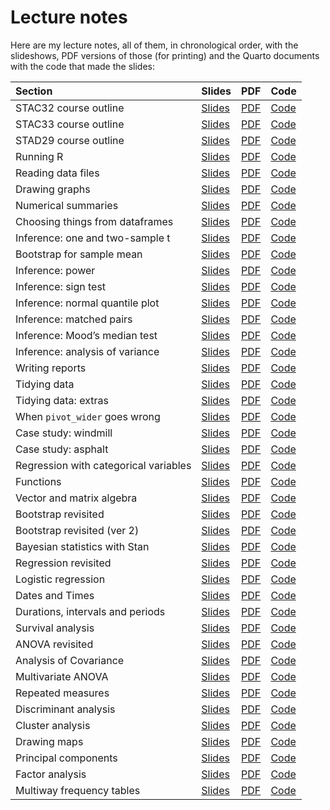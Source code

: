 # Lecture notes


Here are my lecture notes, all of them, in chronological order, with the
slideshows, PDF versions of those (for printing) and the Quarto
documents with the code that made the slides:

| Section                               | Slides                                                                | PDF                                                                                      | Code                                                                                      |
|:--------------------------------------|:----------------------------------------------------------------------|:-----------------------------------------------------------------------------------------|:------------------------------------------------------------------------------------------|
| STAC32 course outline                 | [Slides](http://ritsokiguess.site/lecture-notes/outline_c32.html)     | [PDF](https://raw.githubusercontent.com/nxskok/lecture-notes/master/outline_c32.pdf)     | [Code](https://raw.githubusercontent.com/nxskok/lecture-notes/master/outline_c32.qmd)     |
| STAC33 course outline                 | [Slides](http://ritsokiguess.site/lecture-notes/outline_c33.html)     | [PDF](https://raw.githubusercontent.com/nxskok/lecture-notes/master/outline_c33.pdf)     | [Code](https://raw.githubusercontent.com/nxskok/lecture-notes/master/outline_c33.qmd)     |
| STAD29 course outline                 | [Slides](http://ritsokiguess.site/lecture-notes/outline_d29.html)     | [PDF](https://raw.githubusercontent.com/nxskok/lecture-notes/master/outline_d29.pdf)     | [Code](https://raw.githubusercontent.com/nxskok/lecture-notes/master/outline_d29.qmd)     |
| Running R                             | [Slides](http://ritsokiguess.site/lecture-notes/running.html)         | [PDF](https://raw.githubusercontent.com/nxskok/lecture-notes/master/running.pdf)         | [Code](https://raw.githubusercontent.com/nxskok/lecture-notes/master/running.qmd)         |
| Reading data files                    | [Slides](http://ritsokiguess.site/lecture-notes/readfile.html)        | [PDF](https://raw.githubusercontent.com/nxskok/lecture-notes/master/readfile.pdf)        | [Code](https://raw.githubusercontent.com/nxskok/lecture-notes/master/readfile.qmd)        |
| Drawing graphs                        | [Slides](http://ritsokiguess.site/lecture-notes/graphs.html)          | [PDF](https://raw.githubusercontent.com/nxskok/lecture-notes/master/graphs.pdf)          | [Code](https://raw.githubusercontent.com/nxskok/lecture-notes/master/graphs.qmd)          |
| Numerical summaries                   | [Slides](http://ritsokiguess.site/lecture-notes/numsum.html)          | [PDF](https://raw.githubusercontent.com/nxskok/lecture-notes/master/numsum.pdf)          | [Code](https://raw.githubusercontent.com/nxskok/lecture-notes/master/numsum.qmd)          |
| Choosing things from dataframes       | [Slides](http://ritsokiguess.site/lecture-notes/choosing.html)        | [PDF](https://raw.githubusercontent.com/nxskok/lecture-notes/master/choosing.pdf)        | [Code](https://raw.githubusercontent.com/nxskok/lecture-notes/master/choosing.qmd)        |
| Inference: one and two-sample t       | [Slides](http://ritsokiguess.site/lecture-notes/inference_1.html)     | [PDF](https://raw.githubusercontent.com/nxskok/lecture-notes/master/inference_1.pdf)     | [Code](https://raw.githubusercontent.com/nxskok/lecture-notes/master/inference_1.qmd)     |
| Bootstrap for sample mean             | [Slides](http://ritsokiguess.site/lecture-notes/bootstrap_R.html)     | [PDF](https://raw.githubusercontent.com/nxskok/lecture-notes/master/bootstrap_R.pdf)     | [Code](https://raw.githubusercontent.com/nxskok/lecture-notes/master/bootstrap_R.qmd)     |
| Inference: power                      | [Slides](http://ritsokiguess.site/lecture-notes/inference_2.html)     | [PDF](https://raw.githubusercontent.com/nxskok/lecture-notes/master/inference_2.pdf)     | [Code](https://raw.githubusercontent.com/nxskok/lecture-notes/master/inference_2.qmd)     |
| Inference: sign test                  | [Slides](http://ritsokiguess.site/lecture-notes/inference_3.html)     | [PDF](https://raw.githubusercontent.com/nxskok/lecture-notes/master/inference_3.pdf)     | [Code](https://raw.githubusercontent.com/nxskok/lecture-notes/master/inference_3.qmd)     |
| Inference: normal quantile plot       | [Slides](http://ritsokiguess.site/lecture-notes/inference_4a.html)    | [PDF](https://raw.githubusercontent.com/nxskok/lecture-notes/master/inference_4a.pdf)    | [Code](https://raw.githubusercontent.com/nxskok/lecture-notes/master/inference_4a.qmd)    |
| Inference: matched pairs              | [Slides](http://ritsokiguess.site/lecture-notes/inference_4b.html)    | [PDF](https://raw.githubusercontent.com/nxskok/lecture-notes/master/inference_4b.pdf)    | [Code](https://raw.githubusercontent.com/nxskok/lecture-notes/master/inference_4b.qmd)    |
| Inference: Mood’s median test         | [Slides](http://ritsokiguess.site/lecture-notes/inference_5a.html)    | [PDF](https://raw.githubusercontent.com/nxskok/lecture-notes/master/inference_5a.pdf)    | [Code](https://raw.githubusercontent.com/nxskok/lecture-notes/master/inference_5a.qmd)    |
| Inference: analysis of variance       | [Slides](http://ritsokiguess.site/lecture-notes/inference_5b.html)    | [PDF](https://raw.githubusercontent.com/nxskok/lecture-notes/master/inference_5b.pdf)    | [Code](https://raw.githubusercontent.com/nxskok/lecture-notes/master/inference_5b.qmd)    |
| Writing reports                       | [Slides](http://ritsokiguess.site/lecture-notes/reports.html)         | [PDF](https://raw.githubusercontent.com/nxskok/lecture-notes/master/reports.pdf)         | [Code](https://raw.githubusercontent.com/nxskok/lecture-notes/master/reports.qmd)         |
| Tidying data                          | [Slides](http://ritsokiguess.site/lecture-notes/tidying.html)         | [PDF](https://raw.githubusercontent.com/nxskok/lecture-notes/master/tidying.pdf)         | [Code](https://raw.githubusercontent.com/nxskok/lecture-notes/master/tidying.qmd)         |
| Tidying data: extras                  | [Slides](http://ritsokiguess.site/lecture-notes/tidy_extra.html)      | [PDF](https://raw.githubusercontent.com/nxskok/lecture-notes/master/tidy_extra.pdf)      | [Code](https://raw.githubusercontent.com/nxskok/lecture-notes/master/tidy_extra.qmd)      |
| When `pivot_wider` goes wrong         | [Slides](http://ritsokiguess.site/lecture-notes/wider_wrong.html)     | [PDF](https://raw.githubusercontent.com/nxskok/lecture-notes/master/wider_wrong.pdf)     | [Code](https://raw.githubusercontent.com/nxskok/lecture-notes/master/wider_wrong.qmd)     |
| Case study: windmill                  | [Slides](http://ritsokiguess.site/lecture-notes/windmill.html)        | [PDF](https://raw.githubusercontent.com/nxskok/lecture-notes/master/windmill.pdf)        | [Code](https://raw.githubusercontent.com/nxskok/lecture-notes/master/windmill.qmd)        |
| Case study: asphalt                   | [Slides](http://ritsokiguess.site/lecture-notes/asphalt.html)         | [PDF](https://raw.githubusercontent.com/nxskok/lecture-notes/master/asphalt.pdf)         | [Code](https://raw.githubusercontent.com/nxskok/lecture-notes/master/asphalt.qmd)         |
| Regression with categorical variables | [Slides](http://ritsokiguess.site/lecture-notes/with_categ.html)      | [PDF](https://raw.githubusercontent.com/nxskok/lecture-notes/master/with_categ.pdf)      | [Code](https://raw.githubusercontent.com/nxskok/lecture-notes/master/with_categ.qmd)      |
| Functions                             | [Slides](http://ritsokiguess.site/lecture-notes/functions.html)       | [PDF](https://raw.githubusercontent.com/nxskok/lecture-notes/master/functions.pdf)       | [Code](https://raw.githubusercontent.com/nxskok/lecture-notes/master/functions.qmd)       |
| Vector and matrix algebra             | [Slides](http://ritsokiguess.site/lecture-notes/vector_matrix.html)   | [PDF](https://raw.githubusercontent.com/nxskok/lecture-notes/master/vector_matrix.pdf)   | [Code](https://raw.githubusercontent.com/nxskok/lecture-notes/master/vector_matrix.qmd)   |
| Bootstrap revisited                   | [Slides](http://ritsokiguess.site/lecture-notes/bootstrap.html)       | [PDF](https://raw.githubusercontent.com/nxskok/lecture-notes/master/bootstrap.pdf)       | [Code](https://raw.githubusercontent.com/nxskok/lecture-notes/master/bootstrap.qmd)       |
| Bootstrap revisited (ver 2)           | [Slides](http://ritsokiguess.site/lecture-notes/bootstrap_c33.html)   | [PDF](https://raw.githubusercontent.com/nxskok/lecture-notes/master/bootstrap_c33.pdf)   | [Code](https://raw.githubusercontent.com/nxskok/lecture-notes/master/bootstrap_c33.qmd)   |
| Bayesian statistics with Stan         | [Slides](http://ritsokiguess.site/lecture-notes/rstan.html)           | [PDF](https://raw.githubusercontent.com/nxskok/lecture-notes/master/rstan.pdf)           | [Code](https://raw.githubusercontent.com/nxskok/lecture-notes/master/rstan.qmd)           |
| Regression revisited                  | [Slides](http://ritsokiguess.site/lecture-notes/regression.html)      | [PDF](https://raw.githubusercontent.com/nxskok/lecture-notes/master/regression.pdf)      | [Code](https://raw.githubusercontent.com/nxskok/lecture-notes/master/regression.qmd)      |
| Logistic regression                   | [Slides](http://ritsokiguess.site/lecture-notes/logistic.html)        | [PDF](https://raw.githubusercontent.com/nxskok/lecture-notes/master/logistic.pdf)        | [Code](https://raw.githubusercontent.com/nxskok/lecture-notes/master/logistic.qmd)        |
| Dates and Times                       | [Slides](http://ritsokiguess.site/lecture-notes/dates_and_times.html) | [PDF](https://raw.githubusercontent.com/nxskok/lecture-notes/master/dates_and_times.pdf) | [Code](https://raw.githubusercontent.com/nxskok/lecture-notes/master/dates_and_times.qmd) |
| Durations, intervals and periods      | [Slides](http://ritsokiguess.site/lecture-notes/dip.html)             | [PDF](https://raw.githubusercontent.com/nxskok/lecture-notes/master/dip.pdf)             | [Code](https://raw.githubusercontent.com/nxskok/lecture-notes/master/dip.qmd)             |
| Survival analysis                     | [Slides](http://ritsokiguess.site/lecture-notes/survival.html)        | [PDF](https://raw.githubusercontent.com/nxskok/lecture-notes/master/survival.pdf)        | [Code](https://raw.githubusercontent.com/nxskok/lecture-notes/master/survival.qmd)        |
| ANOVA revisited                       | [Slides](http://ritsokiguess.site/lecture-notes/anova.html)           | [PDF](https://raw.githubusercontent.com/nxskok/lecture-notes/master/anova.pdf)           | [Code](https://raw.githubusercontent.com/nxskok/lecture-notes/master/anova.qmd)           |
| Analysis of Covariance                | [Slides](http://ritsokiguess.site/lecture-notes/ancova.html)          | [PDF](https://raw.githubusercontent.com/nxskok/lecture-notes/master/ancova.pdf)          | [Code](https://raw.githubusercontent.com/nxskok/lecture-notes/master/ancova.qmd)          |
| Multivariate ANOVA                    | [Slides](http://ritsokiguess.site/lecture-notes/manova.html)          | [PDF](https://raw.githubusercontent.com/nxskok/lecture-notes/master/manova.pdf)          | [Code](https://raw.githubusercontent.com/nxskok/lecture-notes/master/manova.qmd)          |
| Repeated measures                     | [Slides](http://ritsokiguess.site/lecture-notes/profile.html)         | [PDF](https://raw.githubusercontent.com/nxskok/lecture-notes/master/profile.pdf)         | [Code](https://raw.githubusercontent.com/nxskok/lecture-notes/master/profile.qmd)         |
| Discriminant analysis                 | [Slides](http://ritsokiguess.site/lecture-notes/discrim.html)         | [PDF](https://raw.githubusercontent.com/nxskok/lecture-notes/master/discrim.pdf)         | [Code](https://raw.githubusercontent.com/nxskok/lecture-notes/master/discrim.qmd)         |
| Cluster analysis                      | [Slides](http://ritsokiguess.site/lecture-notes/cluster.html)         | [PDF](https://raw.githubusercontent.com/nxskok/lecture-notes/master/cluster.pdf)         | [Code](https://raw.githubusercontent.com/nxskok/lecture-notes/master/cluster.qmd)         |
| Drawing maps                          | [Slides](http://ritsokiguess.site/lecture-notes/mapping.html)         | [PDF](https://raw.githubusercontent.com/nxskok/lecture-notes/master/mapping.pdf)         | [Code](https://raw.githubusercontent.com/nxskok/lecture-notes/master/mapping.qmd)         |
| Principal components                  | [Slides](http://ritsokiguess.site/lecture-notes/princomp.html)        | [PDF](https://raw.githubusercontent.com/nxskok/lecture-notes/master/princomp.pdf)        | [Code](https://raw.githubusercontent.com/nxskok/lecture-notes/master/princomp.qmd)        |
| Factor analysis                       | [Slides](http://ritsokiguess.site/lecture-notes/factor.html)          | [PDF](https://raw.githubusercontent.com/nxskok/lecture-notes/master/factor.pdf)          | [Code](https://raw.githubusercontent.com/nxskok/lecture-notes/master/factor.qmd)          |
| Multiway frequency tables             | [Slides](http://ritsokiguess.site/lecture-notes/multiway.html)        | [PDF](https://raw.githubusercontent.com/nxskok/lecture-notes/master/multiway.pdf)        | [Code](https://raw.githubusercontent.com/nxskok/lecture-notes/master/multiway.qmd)        |

